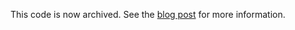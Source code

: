 This code is now archived. See the [blog post](http://distributed-frostbite.blogspot.com/2013/03/stopping-development-of-winrm-for-ruby.html) for more information.
